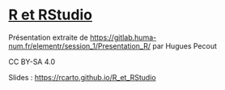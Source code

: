 # [R et RStudio](https://rcarto.github.io/R_et_RStudio)

Présentation extraite de https://gitlab.huma-num.fr/elementr/session_1/Presentation_R/ par Hugues Pecout

CC BY-SA 4.0

Slides : https://rcarto.github.io/R_et_RStudio
